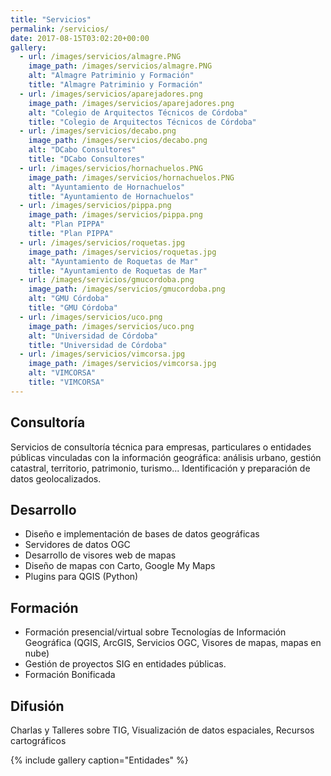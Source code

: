 ```yaml
---
title: "Servicios"
permalink: /servicios/
date: 2017-08-15T03:02:20+00:00
gallery:
  - url: /images/servicios/almagre.PNG
    image_path: /images/servicios/almagre.PNG
    alt: "Almagre Patriminio y Formación"
    title: "Almagre Patriminio y Formación"
  - url: /images/servicios/aparejadores.png
    image_path: /images/servicios/aparejadores.png
    alt: "Colegio de Arquitectos Técnicos de Córdoba"
    title: "Colegio de Arquitectos Técnicos de Córdoba"
  - url: /images/servicios/decabo.png
    image_path: /images/servicios/decabo.png
    alt: "DCabo Consultores"
    title: "DCabo Consultores"
  - url: /images/servicios/hornachuelos.PNG
    image_path: /images/servicios/hornachuelos.PNG
    alt: "Ayuntamiento de Hornachuelos"
    title: "Ayuntamiento de Hornachuelos"
  - url: /images/servicios/pippa.png
    image_path: /images/servicios/pippa.png
    alt: "Plan PIPPA"
    title: "Plan PIPPA"
  - url: /images/servicios/roquetas.jpg
    image_path: /images/servicios/roquetas.jpg
    alt: "Ayuntamiento de Roquetas de Mar"
    title: "Ayuntamiento de Roquetas de Mar"
  - url: /images/servicios/gmucordoba.png
    image_path: /images/servicios/gmucordoba.png
    alt: "GMU Córdoba"
    title: "GMU Córdoba"
  - url: /images/servicios/uco.png
    image_path: /images/servicios/uco.png
    alt: "Universidad de Córdoba"
    title: "Universidad de Córdoba"
  - url: /images/servicios/vimcorsa.jpg
    image_path: /images/servicios/vimcorsa.jpg
    alt: "VIMCORSA"
    title: "VIMCORSA"
---
```


## Consultoría

Servicios de consultoría técnica para empresas, particulares o entidades públicas vinculadas con la información geográfica: análisis urbano, gestión catastral, territorio, patrimonio, turismo... Identificación  y preparación de datos geolocalizados. 

## Desarrollo

- Diseño e implementación de bases de datos geográficas
- Servidores de datos OGC
- Desarrollo de visores web de mapas
- Diseño de mapas con Carto, Google My Maps
- Plugins para QGIS (Python)

## Formación

- Formación presencial/virtual sobre Tecnologías de Información Geográfica (QGIS, ArcGIS, Servicios OGC, Visores de mapas, mapas en nube)
- Gestión de proyectos SIG en entidades públicas.
- Formación Bonificada

## Difusión

Charlas y Talleres sobre TIG, Visualización de datos espaciales, Recursos cartográficos

{% include gallery caption="Entidades" %}


